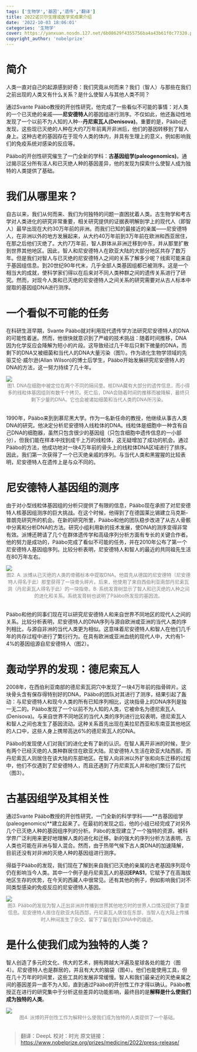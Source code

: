 ```yaml
---
tags: ['生物学','基因','遗传','翻译']
title: 2022诺贝尔生理或医学奖成果介绍
date: '2022-10-03 18:06:01'
categories: '生物学'
cover: https://yanxuan.nosdn.127.net/6b08629f4355756ba4a43b61f0c77320.png
copyright_author: 'nobelprize'
---
```


# 简介
人类一直对自己的起源感到好奇：我们究竟从何而来？我们（智人）与那些在我们之前出现的人类又有什么关系？是什么使智人与其他人类不同？

通过Svante Pääbo教授的开创性研究，他完成了一些看似不可能的事情：对人类的一个已灭绝的亲戚——**尼安德特人**的基因组进行测序。不仅如此，他还轰动性地发现了一个以前不为人知的人种--**丹尼索瓦人(Denisova)**。重要的是，Pääbo还发现，这些现已灭绝的人种在大约7万年前离开非洲后，他们的基因转移到了智人身上。这种古老的基因存在于现今人类的体内，并具有生理上的意义，例如影响我们的免疫系统对感染的反应等。

Pääbo的开创性研究催生了一门全新的学科：**古基因组学(paleogenomics)**。通过揭示区分所有活人和已灭绝人种的基因差异，他的发现为探索什么使智人成为独特的人类提供了基础。

# 我们从哪里来？
自古以来，我们从何而来、我们为何独特的问题一直困扰着人类。古生物学和考古学对人类进化的研究非常重要，相关研究提供的证据表明解剖学上的现代人（即智人）最早出现在大约30万年前的非洲。而我们已知的最接近的亲属——尼安德特人，在非洲以外的地方发展起来，从大约40万年前到3万年前在欧洲和西亚居住，在那之后他们灭绝了。大约7万年前，智人群体从非洲迁移到中东，并从那里扩散到世界其他地区。因此，智人和尼安德特人在欧亚大陆的大部分地区共存了数万年。但是我们对智人与已灭绝的尼安德特人之间的关系了解多少呢？线索可能来自于基因组信息。到20世纪90年代末，几乎全部人类基因组都已被测序。这是一个相当大的成就，使科学家们得以在后来对不同人类种群之间的遗传关系进行了研究。然而，对现今人类和已灭绝的尼安德特人之间关系的研究需要对从古人标本中提取的基因组DNA进行测序。


# 一个看似不可能的任务
在科研生涯早期，Svante Pääbo就对利用现代遗传学方法研究尼安德特人的DNA的可能性着迷。然而，他很快就意识到了严峻的技术挑战：随着时间推移，DNA因为化学反应会降解为短小的片段。这导致经过几千年后只剩下微量的DNA，而剩下的DNA又被细菌和当代人的DNA大量污染（图1）。作为进化生物学领域的先驱艾伦·威尔逊(Allan Wilson)的博士后学生，Pääbo开始发展研究尼安德特人的DNA的方法，这一努力持续了几十年。

<img src="https://yanxuan.nosdn.127.net/f71b07486c705b522b56066f13b25ee0.png"/>
<center><font size=2px color=grey>图1. DNA在细胞中被定位在两个不同的隔间里。核DNA藏有大部分的遗传信息，而小得多的线粒体基因组则有数千个拷贝。死亡后，DNA会随着时间的推移而被降解，最终只剩下少量的DNA。它也会被诸如细菌和当代人类的DNA所污染。</font></center>
<br>

1990年，Pääbo来到到慕尼黑大学。作为一名新任命的教授，他继续从事古人类DNA的研究。他决定分析尼安德特人线粒体的DNA。线粒体是细胞中一种含有自己DNA的细胞器，虽然只包含很少的基因组（只包含细胞中遗传信息的一小部分），但我们能在样本中找到成千上万的线粒体，这无疑增加了成功的机会。通过Pääbo的方法，他成功地对一块4万年前的骨头上的线粒体DNA区域进行了排序。因此，我们第一次获得了一个已灭绝亲戚的序列。与当代人类和黑猩猩的比较表明，尼安德特人在遗传上是与众不同的。

# 尼安德特人基因组的测序
由于对小型线粒体基因组的分析只提供了有限的信息，Pääbo现在承担了对尼安德特人核基因组测序的巨大挑战。在这个时候，他得到了在德国莱比锡建立马克斯-普朗克研究所的机会。在新的研究所里，Pääbo和他的团队稳步改进了从古人骨骸中分离和分析DNA的方法。研究小组利用新的技术发展，使DNA的测序变得非常有效。派博还聘请了几个在群体遗传学和高级序列分析方面有专长的关键合作者。他的努力是成功的，Pääbo完成了看似不可能的任务，并在2010年公布了第一个尼安德特人基因组序列。比较分析表明，尼安德特人和智人的最近的共同祖先生活在80万年左右。

<img src="https://yanxuan.nosdn.127.net/161a40ba2fdeae118856fc556a39b150.png"/>
<center><font size=2px color=grey>图2. A. 派博从已灭绝的人类的骨骼标本中提取DNA。他首先从德国的尼安德特（尼安德特人得名于此）那里获得了一块骨头碎片。后来，他使用了来自西伯利亚南部丹尼索瓦洞（丹尼索瓦人得名于此）的一块指骨。B. 系统发育树显示了智人和已灭绝的人种之间的进化和关系。系统发育树也说明了Pääbo所发现的基因流。</font></center>
<br>

Pääbo和他的同事们现在可以研究尼安德特人和来自世界不同地区的现代人之间的关系。比较分析表明，尼安德特人的DNA序列与源自欧洲或亚洲的当代人类的序列相比，与源自非洲的当代人类更为相似。这意味着尼安德特人和智人在他们几千年的共存过程中进行了繁衍行为。在具有欧洲或亚洲血统的现代人中，大约有1-4%的基因组源自尼安德特人（图2）。

# 轰动学界的发现：德尼索瓦人
2008年，在西伯利亚南部的德尼索瓦洞穴中发现了一块4万年前的指骨碎片。这块骨头含有保存得特别好的DNA，Pääbo的团队对其进行了测序，结果引起了轰动：与尼安德特人和现今人类的所有已知序列相比，这块指骨上的DNA序列是独一无二的。Pääbo发现了一个以前不为人知的人类，它被命名为德尼索瓦人(Denisova)。与来自世界不同地区的当代人类的序列进行比较表明，德尼索瓦人和智人之间也发生了基因流动。这种关系首先出现在美拉尼西亚和东南亚其他地区的人口中，这些人身上携带高达6%的德尼索瓦人的DNA。

Pääbo的发现使人们对我们的进化史有了新的认识。在智人离开非洲的时候，至少有两个已经灭绝的人类种群居住在欧亚大陆。尼安德特人生活在欧亚大陆西部，而丹尼索瓦人则居住在该大陆的东部地区。在智人向非洲以外扩张和向东迁移的过程中，他们不仅遇到了尼安德特人，而且还遇到了丹尼索瓦人并和他们繁衍了后代（图3）。

# 古基因组学及其相关性
通过Svante Pääbo教授的开创性研究，一门全新的科学学科——**古基因组学(paleogenomics)**建立起来了。在最初的发现之后，他的小组已经完成了对另外几个已灭绝人种的基因组序列的分析。Päbo的发现建立了一个独特的资源，被科学界广泛利用来更好地理解人类的进化和迁移。新的强大的序列分析方法表明，古人类也可能在非洲与智人混合。然而，由于热带气候下古人类DNA的加速降解，目前还没有对非洲的灭绝人种的基因组进行测序。

得益于Pääbo的发现，我们现在了解到来自我们已灭绝的亲属的古老基因序列现今仍在影响当今人类。其中一个例子是丹尼索瓦人的基因**EPAS1**，它赋予了在高海拔地区生存的优势，在今天的西藏人中很常见。还有其他的例子，例如影响我们对不同类型感染的免疫反应的尼安德特人基因。

<img src="https://yanxuan.nosdn.127.net/12daf9d86effb36fa875ccc582fed92f.png"/>
<center><font size=2px color=grey>图3. Pääbo的发现为智人迁出非洲并传播到世界其他地方时的世界人口情况提供了重要信息。尼安德特人居住在欧亚大陆西部，丹尼索瓦人居住在东部，当智人在大陆上传播时人种间发生了杂交，留下了留在我们DNA中的痕迹。</font></center>

# 是什么使我们成为独特的人类？
智人创造了多元的文化、伟大的艺术，拥有跨越大洋遍及星球各处的能力（图4）。尼安德特人也是群居的，并且有大大的脑袋（图4）。他们也能使用工具，但在几十万年的时间里，这些工具的发展非常缓慢。智人和我们最亲近的灭绝亲属之间的基因差异一直不为人知，直到通过Pääbo的开创性工作才得以确认。Pääbo教授正在进行的研究集中于分析这些差异的功能影响，最终目的是**解释是什么使我们成为独特的人类**。

<img src="https://yanxuan.nosdn.127.net/25ff49e46dc129a94d77defe60789344.png"/>
<center><font size=2px color=grey>图4. 派博的开创性工作为解释什么使我们成为独特的人类提供了一个基础。</font></center>
<br>


> 翻译：DeepL
校对：时光
原文链接：https://www.nobelprize.org/prizes/medicine/2022/press-release/
